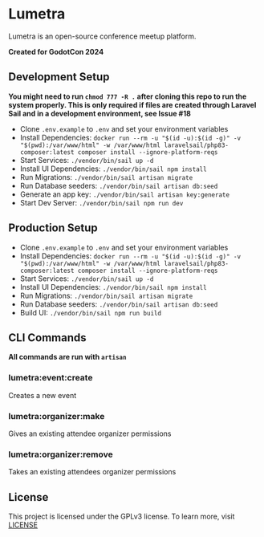 # Lumetra
Lumetra is an open-source conference meetup platform.

**Created for GodotCon 2024**

## Development Setup
**You might need to run ``chmod 777 -R .`` after cloning this repo to run the system properly. This is only required if files are created through Laravel Sail and in a development environment, see Issue #18**

- Clone ``.env.example`` to ``.env`` and set your environment variables
- Install Dependencies: ``docker run --rm -u "$(id -u):$(id -g)" -v "$(pwd):/var/www/html" -w /var/www/html laravelsail/php83-composer:latest composer install --ignore-platform-reqs``
- Start Services: ``./vendor/bin/sail up -d``
- Install UI Dependencies: ``./vendor/bin/sail npm install``
- Run Migrations: ``./vendor/bin/sail artisan migrate``
- Run Database seeders: ``./vendor/bin/sail artisan db:seed``
- Generate an app key: ``./vendor/bin/sail artisan key:generate``
- Start Dev Server: ``./vendor/bin/sail npm run dev``

## Production Setup
- Clone ``.env.example`` to ``.env`` and set your environment variables
- Install Dependencies: ``docker run --rm -u "$(id -u):$(id -g)" -v "$(pwd):/var/www/html" -w /var/www/html laravelsail/php83-composer:latest composer install --ignore-platform-reqs``
- Start Services: ``./vendor/bin/sail up -d``
- Install UI Dependencies: ``./vendor/bin/sail npm install``
- Run Migrations: ``./vendor/bin/sail artisan migrate``
- Run Database seeders: ``./vendor/bin/sail artisan db:seed``
- Build UI: ``./vendor/bin/sail npm run build``

## CLI Commands
**All commands are run with ``artisan``**

### lumetra:event:create
Creates a new event

### lumetra:organizer:make
Gives an existing attendee organizer permissions

### lumetra:organizer:remove
Takes an existing attendees organizer permissions

## License
This project is licensed under the GPLv3 license. To learn more, visit [LICENSE](LICENSE)
